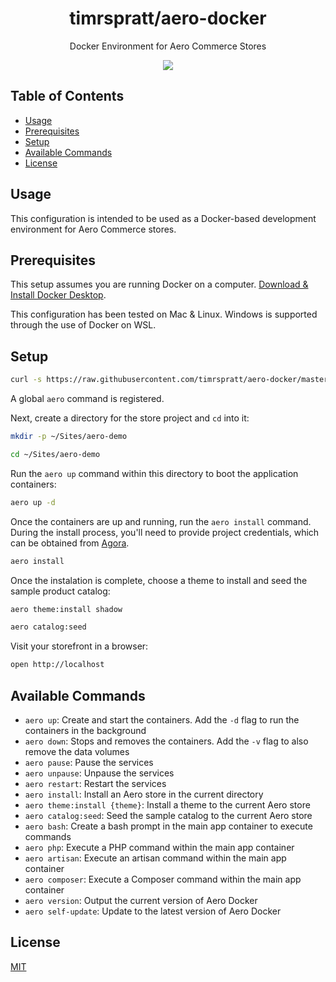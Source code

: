 <h1 align="center">timrspratt/aero-docker</h1>

<div align="center">
  <p>Docker Environment for Aero Commerce Stores</p>
  <a href="https://opensource.org/licenses/MIT" target="_blank"><img src="https://img.shields.io/badge/license-MIT-blue.svg" /></a>
</div>

## Table of Contents

- [Usage](#usage)
- [Prerequisites](#prerequisites)
- [Setup](#setup)
- [Available Commands](#available-commands)
- [License](#license)

## Usage

This configuration is intended to be used as a Docker-based development environment for Aero Commerce stores.

## Prerequisites

This setup assumes you are running Docker on a computer. [Download & Install Docker Desktop](https://www.docker.com/products/docker-desktop).

This configuration has been tested on Mac & Linux. Windows is supported through the use of Docker on WSL.

## Setup

```bash
curl -s https://raw.githubusercontent.com/timrspratt/aero-docker/master/install.sh | bash
```

A global `aero` command is registered.

Next, create a directory for the store project and `cd` into it:

```bash
mkdir -p ~/Sites/aero-demo
```

```bash
cd ~/Sites/aero-demo
```

Run the `aero up` command within this directory to boot the application containers:

```bash
aero up -d
```

Once the containers are up and running, run the `aero install` command.
During the install process, you'll need to provide project credentials, which can be obtained from
[Agora](https://agora.aerocommerce.com/projects).

```bash
aero install
```

Once the instalation is complete, choose a theme to install and seed the sample product catalog:

```bash
aero theme:install shadow
```

```bash
aero catalog:seed
```

Visit your storefront in a browser:

```bash
open http://localhost
```

## Available Commands

- `aero up`: Create and start the containers. Add the `-d` flag to run the containers in the background
- `aero down`: Stops and removes the containers. Add the `-v` flag to also remove the data volumes
- `aero pause`: Pause the services
- `aero unpause`: Unpause the services
- `aero restart`: Restart the services
- `aero install`: Install an Aero store in the current directory
- `aero theme:install {theme}`: Install a theme to the current Aero store
- `aero catalog:seed`: Seed the sample catalog to the current Aero store
- `aero bash`: Create a bash prompt in the main app container to execute commands
- `aero php`: Execute a PHP command within the main app container
- `aero artisan`: Execute an artisan command within the main app container
- `aero composer`: Execute a Composer command within the main app container
- `aero version`: Output the current version of Aero Docker
- `aero self-update`: Update to the latest version of Aero Docker

## License

[MIT](https://opensource.org/licenses/MIT)
